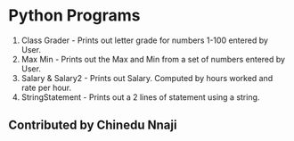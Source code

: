 # Python Programs

1. Class Grader - Prints out letter grade for numbers 1-100 entered by User.
2. Max Min - Prints out the Max and Min from a set of numbers entered by User. 
3. Salary & Salary2 - Prints out Salary. Computed by hours worked and rate per hour. 
4. StringStatement - Prints out a 2 lines of statement using a string.  

## Contributed by Chinedu Nnaji
